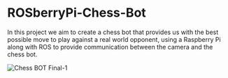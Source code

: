 # ROSberryPi-Chess-Bot
In this project we aim to create a chess bot that provides us with the best possible move to play against a real world opponent, using a Raspberry Pi along with ROS to provide communication between the camera and the chess bot.

![Chess BOT Final-1](https://user-images.githubusercontent.com/73681462/174493675-54230adc-dc1e-40a3-aeab-75fcc7717494.png)
